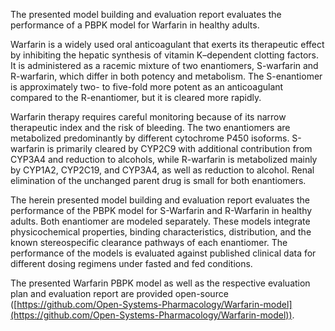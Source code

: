The presented model building and evaluation report evaluates the performance of a PBPK model for Warfarin in healthy adults.

Warfarin is a widely used oral anticoagulant that exerts its therapeutic effect by inhibiting the hepatic synthesis of vitamin K–dependent clotting factors. 
It is administered as a racemic mixture of two enantiomers, S-warfarin and R-warfarin, which differ in both potency and metabolism. 
The S-enantiomer is approximately two- to five-fold more potent as an anticoagulant compared to the R-enantiomer, but it is cleared more rapidly.

Warfarin therapy requires careful monitoring because of its narrow therapeutic index and the risk of bleeding. 
The two enantiomers are metabolized predominantly by different cytochrome P450 isoforms. 
S-warfarin is primarily cleared by CYP2C9 with additional contribution from CYP3A4 and reduction to alcohols, while R-warfarin is metabolized mainly by CYP1A2, CYP2C19, and CYP3A4, as well as reduction to alcohol. 
Renal elimination of the unchanged parent drug is small for both enantiomers.

The herein presented model building and evaluation report evaluates the performance of the PBPK model for S-Warfarin and R-Warfarin in healthy adults. Both enantiomer are modeled separately. 
These models integrate physicochemical properties, binding characteristics, distribution, and the known stereospecific clearance pathways of each enantiomer. The performance of the models is evaluated against published clinical data for different dosing regimens under fasted and fed conditions.

The presented Warfarin PBPK model as well as the respective evaluation plan and evaluation report are provided open-source ([https://github.com/Open-Systems-Pharmacology/Warfarin-model](https://github.com/Open-Systems-Pharmacology/Warfarin-model)).

